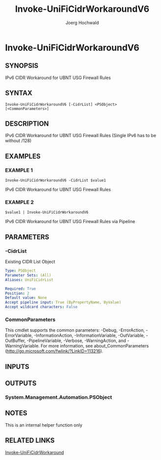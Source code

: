 ﻿---
author: Joerg Hochwald
category: UNIFITOOLING
external help file: UniFiTooling-help.xml
layout: post
Module Name: UniFiTooling
online version: https://github.com/jhochwald/UniFiTooling/docs/Invoke-UniFiCidrWorkaroundV6.md
schema: 2.0.0
tags: OnlineHelp PowerShell
timestamp: 2019-01-12
title: Invoke-UniFiCidrWorkaroundV6
---

# Invoke-UniFiCidrWorkaroundV6

## SYNOPSIS
IPv6 CIDR Workaround for UBNT USG Firewall Rules

## SYNTAX

```
Invoke-UniFiCidrWorkaroundV6 [-CidrList] <PSObject> [<CommonParameters>]
```

## DESCRIPTION
IPv6 CIDR Workaround for UBNT USG Firewall Rules (Single IPv6 has to be without /128)

## EXAMPLES

### EXAMPLE 1
```
Invoke-UniFiCidrWorkaroundV6 -CidrList $value1
```

IPv6 CIDR Workaround for UBNT USG Firewall Rules

### EXAMPLE 2
```
$value1 | Invoke-UniFiCidrWorkaroundV6
```

IPv6 CIDR Workaround for UBNT USG Firewall Rules via Pipeline

## PARAMETERS

### -CidrList
Existing CIDR List Object

```yaml
Type: PSObject
Parameter Sets: (All)
Aliases: UniFiCidrList

Required: True
Position: 2
Default value: None
Accept pipeline input: True (ByPropertyName, ByValue)
Accept wildcard characters: False
```

### CommonParameters
This cmdlet supports the common parameters: -Debug, -ErrorAction, -ErrorVariable, -InformationAction, -InformationVariable, -OutVariable, -OutBuffer, -PipelineVariable, -Verbose, -WarningAction, and -WarningVariable.
For more information, see about_CommonParameters (http://go.microsoft.com/fwlink/?LinkID=113216).

## INPUTS

## OUTPUTS

### System.Management.Automation.PSObject
## NOTES
This is an internal helper function only

## RELATED LINKS

[Invoke-UniFiCidrWorkaround]()

